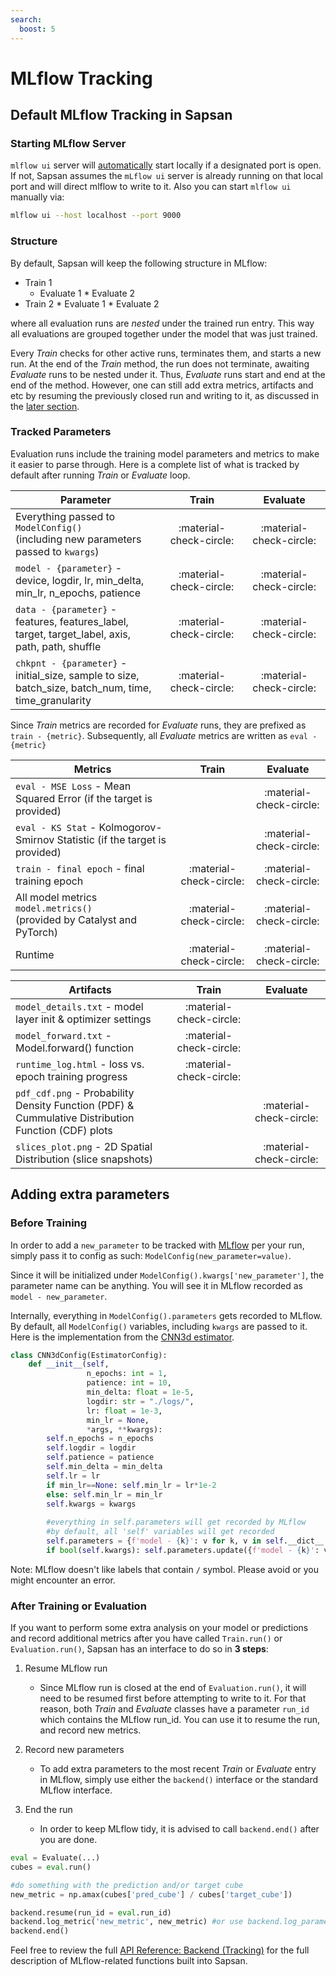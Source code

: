```yaml
---
search:
  boost: 5
---
```


# MLflow Tracking

## Default MLflow Tracking in Sapsan

### Starting MLflow Server
`mlflow ui` server will <ins>automatically</ins> start locally if a designated port is open. If not, Sapsan assumes the `mLflow ui` server is already running on that local port and will direct mlflow to write to it. Also you can start `mlflow ui` manually via:
```bash
mlflow ui --host localhost --port 9000
```

### Structure
By default, Sapsan will keep the following structure in MLflow:



- Train 1
     * Evaluate 1
      * Evaluate 2
- Train 2
      * Evaluate 1
      * Evaluate 2

where all evaluation runs are _nested_ under the trained run entry. This way all evaluations are grouped together under the model that was just trained.

Every _Train_ checks for other active runs, terminates them, and starts a new run. At the end of the _Train_ method, the run does not terminate, awaiting _Evaluate_ runs to be nested under it. Thus, _Evaluate_ runs start and end at the end of the method. However, one can still add extra metrics, artifacts and etc by resuming the previously closed run and writing to it, as discussed in the [later section](#after-training-or-evaluation).

### Tracked Parameters

Evaluation runs include the training model parameters and metrics to make it easier to parse through. Here is a complete list of what is tracked by default after running _Train_ or _Evaluate_ loop.

|Parameter|Train|Evaluate|
|-----| :---: | :---: |
|Everything passed to `ModelConfig()` <br/> (including new parameters passed to `kwargs`) | :material-check-circle: | :material-check-circle:|
|`model - {parameter}` - device, logdir, lr, min_delta, <br/> min_lr, n_epochs, patience <br/> | :material-check-circle: | :material-check-circle:|
|`data - {parameter}` - features, features_label, <br/> target, target_label, axis, path, path, shuffle | :material-check-circle: | :material-check-circle:|
|`chkpnt - {parameter}` - initial_size, sample to size, <br/> batch_size, batch_num, time, time_granularity <br/> | :material-check-circle: | :material-check-circle:|


Since _Train_ metrics are recorded for _Evaluate_ runs, they are prefixed as `train - {metric}`. Subsequently, all _Evaluate_ metrics are written as `eval - {metric}`

Metrics|Train|Evaluate|
|-----| :---: | :---: |
|`eval - MSE Loss` - Mean Squared Error (if the target is provided)| | :material-check-circle: |
|`eval - KS Stat` - Kolmogorov-Smirnov Statistic (if the target is provided)| | :material-check-circle: |
|`train - final epoch` - final training epoch| :material-check-circle: | :material-check-circle: |
|All model metrics `model.metrics()` <br/> (provided by Catalyst and PyTorch) | :material-check-circle: | :material-check-circle: |
|Runtime| :material-check-circle: | :material-check-circle: |

|Artifacts|Train|Evaluate|
|-----| :---: | :---: |
|`model_details.txt` - model layer init & optimizer settings | :material-check-circle: | |
|`model_forward.txt` - Model.forward() function| :material-check-circle: | |
|`runtime_log.html` - loss vs. epoch training progress| :material-check-circle: | |
|`pdf_cdf.png` - Probability Density Function (PDF) & <br/> Cummulative Distribution Function (CDF) plots| | :material-check-circle: |
|`slices_plot.png` - 2D Spatial Distribution (slice snapshots)| | :material-check-circle: |

## Adding extra parameters
### Before Training

In order to add a `new_parameter` to be tracked with [MLflow](https://www.mlflow.org/docs/latest/index.html) per your run, simply pass it to config as such: `ModelConfig(new_parameter=value)`. 

Since it will be initialized under `ModelConfig().kwargs['new_parameter']`, the parameter name can be anything. You will see it in MLflow recorded as `model - new_parameter`.

Internally, everything in `ModelConfig().parameters` gets recorded to MLflow. By default, all `ModelConfig()` variables, including `kwargs` are passed to it. Here is the implementation from the [CNN3d estimator](https://github.com/pikarpov-LANL/Sapsan/blob/master/sapsan/lib/estimator/cnn/spacial_3d_encoder.py).

```python
class CNN3dConfig(EstimatorConfig):
    def __init__(self,
                 n_epochs: int = 1,
                 patience: int = 10,
                 min_delta: float = 1e-5,
                 logdir: str = "./logs/",
                 lr: float = 1e-3,
                 min_lr = None,
                 *args, **kwargs):
        self.n_epochs = n_epochs
        self.logdir = logdir
        self.patience = patience
        self.min_delta = min_delta
        self.lr = lr
        if min_lr==None: self.min_lr = lr*1e-2
        else: self.min_lr = min_lr
        self.kwargs = kwargs
        
        #everything in self.parameters will get recorded by MLflow
        #by default, all 'self' variables will get recorded
        self.parameters = {f'model - {k}': v for k, v in self.__dict__.items() if k != 'kwargs'}
        if bool(self.kwargs): self.parameters.update({f'model - {k}': v for k, v in self.kwargs.items()})
```

Note: MLflow doesn't like labels that contain `/` symbol. Please avoid or you might encounter an error.

### After Training or Evaluation

If you want to perform some extra analysis on your model or predictions and record additional metrics after you have called `Train.run()` or `Evaluation.run()`, Sapsan has an interface to do so in **3 steps**:

1. Resume MLflow run
   * Since MLflow run is closed at the end of `Evaluation.run()`, it will need to be resumed first before attempting to write to it. For that reason, both _Train_ and _Evaluate_ classes have a parameter `run_id` which contains the MLflow run_id. You can use it to resume the run, and record new metrics.

2. Record new parameters
   * To add extra parameters to the most recent _Train_ or _Evaluate_ entry in MLflow, simply use either the `backend()` interface or the standard MLflow interface.

3. End the run
   * In order to keep MLflow tidy, it is advised to call `backend.end()` after you are done.

```python
eval = Evaluate(...)
cubes = eval.run()

#do something with the prediction and/or target cube
new_metric = np.amax(cubes['pred_cube'] / cubes['target_cube'])

backend.resume(run_id = eval.run_id)
backend.log_metric('new_metric', new_metric) #or use backend.log_parameter() or backend.log_artifact()
backend.end()
```
Feel free to review the full [API Reference: Backend (Tracking)](/reference/api/#mlflowbackend) for the full description of MLflow-related functions built into Sapsan. 